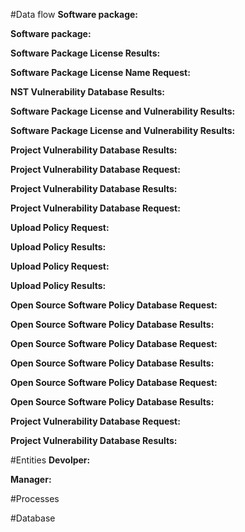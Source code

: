 
#Data flow
**Software package:** 

**Software package:**

**Software Package License Results:**

**Software Package License Name Request:**

**NST Vulnerability Database Results:**

**Software Package License and Vulnerability Results:**

**Software Package License and Vulnerability Results:**

**Project Vulnerability Database Results:**

**Project Vulnerability Database Request:**

**Project Vulnerability Database Results:**

**Project Vulnerability Database Request:**

**Upload Policy Request:**

**Upload Policy Results:**

**Upload Policy Request:**

**Upload Policy Results:**

**Open Source Software Policy Database Request:**

**Open Source Software Policy Database Results:**

**Open Source Software Policy Database Request:**

**Open Source Software Policy Database Results:**

**Open Source Software Policy Database Request:**

**Open Source Software Policy Database Results:**

**Project Vulnerability Database Request:**

**Project Vulnerability Database Results:**

#Entities
**Devolper:** 

**Manager:** 

#Processes

#Database
